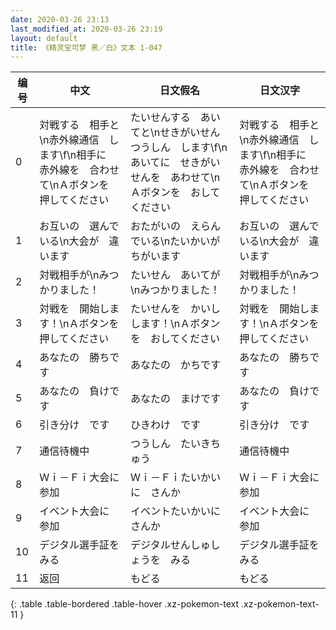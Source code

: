 ```yaml
---
date: 2020-03-26 23:13
last_modified_at: 2020-03-26 23:19
layout: default
title: 《精灵宝可梦 黑／白》文本 1-047
---
```

| 编号 | 中文 | 日文假名 | 日文汉字 |
| ---- | ---- | ---- | --- |
| 0 | 対戦する　相手と\n赤外線通信　します\f\n相手に　赤外線を　合わせて\nＡボタンを　押してください | たいせんする　あいてと\nせきがいせん　つうしん　します\f\nあいてに　せきがいせんを　あわせて\nＡボタンを　おしてください | 対戦する　相手と\n赤外線通信　します\f\n相手に　赤外線を　合わせて\nＡボタンを　押してください |
| 1 | お互いの　選んでいる\n大会が　違います | おたがいの　えらんでいる\nたいかいが　ちがいます | お互いの　選んでいる\n大会が　違います |
| 2 | 対戦相手が\nみつかりました！ | たいせん　あいてが\nみつかりました！ | 対戦相手が\nみつかりました！ |
| 3 | 対戦を　開始します！\nＡボタンを　押してください | たいせんを　かいし　します！\nＡボタンを　おしてください | 対戦を　開始します！\nＡボタンを　押してください |
| 4 | あなたの　勝ちです | あなたの　かちです | あなたの　勝ちです |
| 5 | あなたの　負けです | あなたの　まけです | あなたの　負けです |
| 6 | 引き分け　です | ひきわけ　です | 引き分け　です |
| 7 | 通信待機中 | つうしん　たいきちゅう | 通信待機中 |
| 8 | Ｗｉ－Ｆｉ大会に　参加 | Ｗｉ－Ｆｉたいかいに　さんか | Ｗｉ－Ｆｉ大会に　参加 |
| 9 | イベント大会に　参加 | イベントたいかいに　さんか | イベント大会に　参加 |
| 10 | デジタル選手証を　みる | デジタルせんしゅしょうを　みる | デジタル選手証を　みる |
| 11 | 返回 | もどる | もどる |
{: .table .table-bordered .table-hover .xz-pokemon-text .xz-pokemon-text-11 }